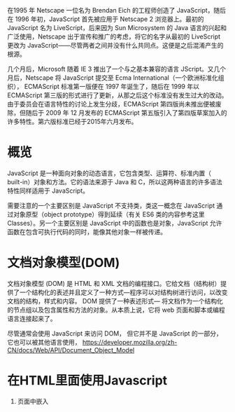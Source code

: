 
    
在1995 年 Netscape 一位名为 Brendan Eich 的工程师创造了 JavaScript，随后在 1996 年初，JavaScript 首先被应用于 Netscape 2 浏览器上。最初的 JavaScript 名为 LiveScript，后来因为 Sun Microsystem 的 Java 语言的兴起和广泛使用，Netscape 出于宣传和推广的考虑，将它的名字从最初的 LiveScript 更改为 JavaScript——尽管两者之间并没有什么共同点。这便是之后混淆产生的根源。


几个月后，Microsoft 随着 IE 3 推出了一个与之基本兼容的语言 JScript。又几个月后，Netscape 将 JavaScript 提交至 Ecma International（一个欧洲标准化组织）， ECMAScript 标准第一版便在 1997 年诞生了，随后在 1999 年以 ECMAScript 第三版的形式进行了更新，从那之后这个标准没有发生过大的改动。由于委员会在语言特性的讨论上发生分歧，ECMAScript 第四版尚未推出便被废除，但随后于 2009 年 12 月发布的 ECMAScript 第五版引入了第四版草案加入的许多特性。第六版标准已经于2015年六月发布。


# 概览

JavaScript 是一种面向对象的动态语言，它包含类型、运算符、标准内置（ built-in）对象和方法。它的语法来源于 Java 和 C，所以这两种语言的许多语法特性同样适用于 JavaScript。

需要注意的一个主要区别是 JavaScript 不支持类，类这一概念在 JavaScript 通过对象原型（object prototype）得到延续（有关 ES6 类的内容参考这里Classes）。另一个主要区别是 JavaScript 中的函数也是对象，JavaScript 允许函数在包含可执行代码的同时，能像其他对象一样被传递。
    
    
# 文档对象模型(DOM)

文档对象模型 (DOM) 是 HTML 和 XML 文档的编程接口。它给文档（结构树）提供了一个结构化的表述并且定义了一种方式—程序可以对结构树进行访问，以改变文档的结构，样式和内容。 DOM 提供了一种表述形式— 将文档作为一个结构化的节点组以及包含属性和方法的对象。从本质上说，它将 web 页面和脚本或编程语言连接起来了。

尽管通常会使用 JavaScript 来访问 DOM， 但它并不是 JavaScript 的一部分，它也可以被其他语言使用， 
[https://developer.mozilla.org/zh-CN/docs/Web/API/Document_Object_Model ](https://developer.mozilla.org/zh-CN/docs/Web/API/Document_Object_Model)   


# 在HTML里面使用Javascript


1. 页面中嵌入<script>标签
```<html><script></script></html>```
2. 链接外部文件
```<script src="myJs.js" type=application/javascript"></script>```

注意： 可以使用defer或者async属性，分别为延迟异步加载和，异步加载

